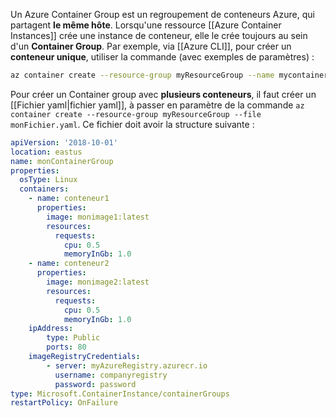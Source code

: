 
Un Azure Container Group est un regroupement de conteneurs Azure, qui partagent **le même hôte**.
Lorsqu'une ressource [[Azure Container Instances]] crée une instance de conteneur, elle le crée toujours au sein d'un **Container Group**.
Par exemple, via [[Azure CLI]], pour créer un **conteneur unique**, utiliser la commande (avec exemples de paramètres) : 
```bash
az container create --resource-group myResourceGroup --name mycontainer --image myimage:latest --cpu 1 --memory 1.5 \ --ports 80``.
```

Pour créer un Container group avec **plusieurs conteneurs**, il faut créer un [[Fichier yaml|fichier yaml]], à passer en paramètre de la commande ``az container create --resource-group myResourceGroup --file monFichier.yaml``.
Ce fichier doit avoir la structure suivante : 

```yaml
apiVersion: '2018-10-01'
location: eastus
name: monContainerGroup
properties:
  osType: Linux
  containers:
    - name: conteneur1
      properties:
        image: monimage1:latest
        resources:
          requests:
            cpu: 0.5
            memoryInGb: 1.0
    - name: conteneur2
      properties:
        image: monimage2:latest
        resources:
          requests:
            cpu: 0.5
            memoryInGb: 1.0
    ipAddress:
	    type: Public
	    ports: 80
	imageRegistryCredentials:
		- server: myAzureRegistry.azurecr.io
		  username: companyregistry
		  password: password
type: Microsoft.ContainerInstance/containerGroups
restartPolicy: OnFailure
```
